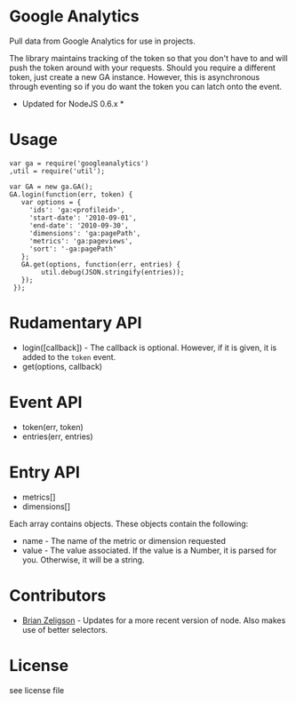 Google Analytics
============

Pull data from Google Analytics for use in projects.

The library maintains tracking of the token so that you don't have to and will push the token around with your requests. Should you require a different token, just create a new GA instance. However, this is asynchronous through eventing so if you do want the token you can latch onto the event.

* Updated for NodeJS 0.6.x *


Usage
============

    var ga = require('googleanalytics') 
    ,util = require('util'); 
    
    var GA = new ga.GA();
    GA.login(function(err, token) {
       var options = {
    	 'ids': 'ga:<profileid>',
		 'start-date': '2010-09-01',
		 'end-date': '2010-09-30',
		 'dimensions': 'ga:pagePath',
		 'metrics': 'ga:pageviews',
		 'sort': '-ga:pagePath'
       };
       GA.get(options, function(err, entries) {
			util.debug(JSON.stringify(entries));
       });
     });


Rudamentary API
============

* login([callback]) - The callback is optional. However, if it is given, it is added to the `token` event.
* get(options, callback)


Event API
============

* token(err, token)
* entries(err, entries)


Entry API
============

* metrics[]
* dimensions[]

Each array contains objects. These objects contain the following:

* name - The name of the metric or dimension requested
* value - The value associated. If the value is a Number, it is parsed for you. Otherwise, it will be a string.


Contributors
===========

* [Brian Zeligson][beezee] - Updates for a more recent version of node. Also makes use of better selectors.


License
============

see license file


[beezee]:https://github.com/beezee
